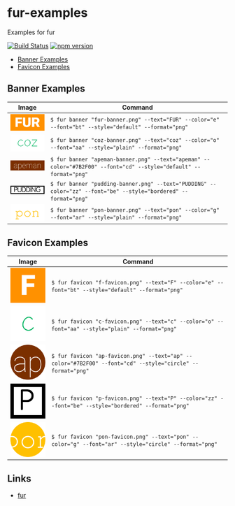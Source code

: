 fur-examples
============

Examples for fur

[![Build Status][my_travis_badge_url]][my_travis_url]
[![npm version][my_npm_budge_url]][my_npm_url]

+ [Banner Examples](#banner-examples)
+ [Favicon Examples](#favicon-examples)

<a name="banner-example"></a>

Banner Examples
------------

| Image | Command |
| ------- | ------ |
| <img src="./examples/01-fur/banner.png" width="128" /> | `$ fur banner "fur-banner.png" --text="FUR" --color="e" --font="bt" --style="default" --format="png" ` |
| <img src="./examples/02-coz/banner.png" width="128" /> | `$ fur banner "coz-banner.png" --text="coz" --color="o" --font="aa" --style="plain" --format="png" ` |
| <img src="./examples/03-apeman/banner.png" width="128" /> | `$ fur banner "apeman-banner.png" --text="apeman" --color="#7B2F00" --font="cd" --style="default" --format="png" ` |
| <img src="./examples/04-pudding/banner.png" width="128" /> | `$ fur banner "pudding-banner.png" --text="PUDDING" --color="zz" --font="be" --style="bordered" --format="png" ` |
| <img src="./examples/05-pon/banner.png" width="128" /> | `$ fur banner "pon-banner.png" --text="pon" --color="g" --font="ar" --style="plain" --format="png" ` |



<a name="favicon-example"></a>

Favicon Examples
------------

| Image | Command |
| ------- | ------ |
| <img src="./examples/01-fur/favicon.png" width="128" /> | `$ fur favicon "f-favicon.png" --text="F" --color="e" --font="bt" --style="default" --format="png" ` |
| <img src="./examples/02-coz/favicon.png" width="128" /> | `$ fur favicon "c-favicon.png" --text="c" --color="o" --font="aa" --style="plain" --format="png" ` |
| <img src="./examples/03-apeman/favicon.png" width="128" /> | `$ fur favicon "ap-favicon.png" --text="ap" --color="#7B2F00" --font="cd" --style="circle" --format="png" ` |
| <img src="./examples/04-pudding/favicon.png" width="128" /> | `$ fur favicon "p-favicon.png" --text="P" --color="zz" --font="be" --style="bordered" --format="png" ` |
| <img src="./examples/05-pon/favicon.png" width="128" /> | `$ fur favicon "pon-favicon.png" --text="pon" --color="g" --font="ar" --style="circle" --format="png" ` |





<a name="links"></a>
Links
--------

+ [fur](https://github.com/fur-repo/fur)



[my_travis_url]: http://travis-ci.org/fur-repo/fur-examples
[my_travis_badge_url]: http://img.shields.io/travis/fur-repo/fur-examples.svg?style=flat
[my_npm_url]: http://www.npmjs.org/package/fur-examples
[my_npm_budge_url]: http://img.shields.io/npm/v/fur-examples.svg?style=flat
